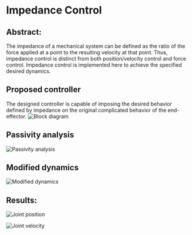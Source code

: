 # Impedance Control

## Abstract:
The impedance of a mechanical system can be defined as the ratio of the force applied at a point to the resulting velocity at that point. Thus, impedance control is distinct from both position/velocity control and force control. Impedance control is implemented here to achieve the specified desired dynamics.
## Proposed controller
The designed controller is capable of imposing the desired behavior defined by impedance on the original complicated behavior of the end-effector.
![Block diagram](https://github.com/spider-tronix/shadow-bot/blob/master/adaptive-suspension/impedance-control/documentation/blockDiagram.png)
## Passivity analysis
![Passivity analysis](https://github.com/spider-tronix/shadow-bot/blob/master/adaptive-suspension/impedance-control/documentation/passivityAnalysis.png)
## Modified dynamics
![Modified dynamics](https://github.com/spider-tronix/shadow-bot/blob/master/adaptive-suspension/impedance-control/documentation/modifiedDynamics.png)
## Results:
![Joint position](https://github.com/spider-tronix/shadow-bot/blob/master/adaptive-suspension/impedance-control/documentation/positionPlot.jpg)

![Joint velocity](https://github.com/spider-tronix/shadow-bot/blob/master/adaptive-suspension/impedance-control/documentation/velocityPlot.png)
